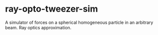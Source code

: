 ray-opto-tweezer-sim
====================

A simulator of forces on a spherical homogeneous particle in an arbitrary beam. Ray optics approximation.
